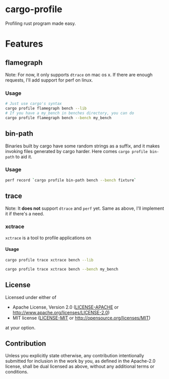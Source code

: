 # cargo-profile

Profiling rust program made easy.

# Features

## flamegraph

Note: For now, it only supports `dtrace` on mac os x. If there are enough requests, I'll add support for perf on linux.

### Usage

```sh
# Just use cargo's syntax
cargo profile flamegraph bench --lib
# If you have a my_bench in benches directory, you can do
cargo profile flamegraph bench --bench my_bench
```

## bin-path

Binaries built by cargo have some random strings as a suffix, and it makes invoking files generated by cargo harder.
Here comes `cargo profile bin-path` to aid it.

### Usage

```sh
perf record `cargo profile bin-path bench --bench fixture`
```

## trace

Note: It **does not** support `dtrace` and `perf` yet. Same as above, I'll implement it if there's a need.

### xctrace

`xctrace` is a tool to profile applications on

#### Usage

```sh
cargo profile trace xctrace bench --lib

cargo profile trace xctrace bench --bench my_bench
```

## License

Licensed under either of

- Apache License, Version 2.0
  ([LICENSE-APACHE](LICENSE-APACHE) or http://www.apache.org/licenses/LICENSE-2.0)
- MIT license
  ([LICENSE-MIT](LICENSE-MIT) or http://opensource.org/licenses/MIT)

at your option.

## Contribution

Unless you explicitly state otherwise, any contribution intentionally submitted
for inclusion in the work by you, as defined in the Apache-2.0 license, shall be
dual licensed as above, without any additional terms or conditions.
